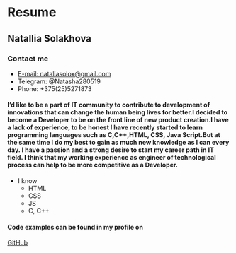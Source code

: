# Resume

## Natallia Solakhova

### Contact me

* [ E-mail: nataliasolox@gmail.com](https://nataliasolox@gmail.com)
* Telegram: @Natasha280519
* Phone: +375(25)5271873

#### I’d like to be a part of IT community to contribute to development of innovations that can change the human being lives for better.I decided to become a Developer to be on the front line of new product creation.I have a lack of experience, to be honest I have recently started to learn programming languages such as C,C++,HTML, CSS, Java Script.But at the same time I do my best to gain as much new knowledge as I can every day. I have a passion and a strong desire to start my career path in IT field. I think that my working experience as engineer of technological process can help to be more competitive as a Developer.
* I know 
    * HTML
    * CSS
    * JS
    * C, C++

#### Code examples can be found in my profile on 
[GitHub](https://github.com/Natasha2805)